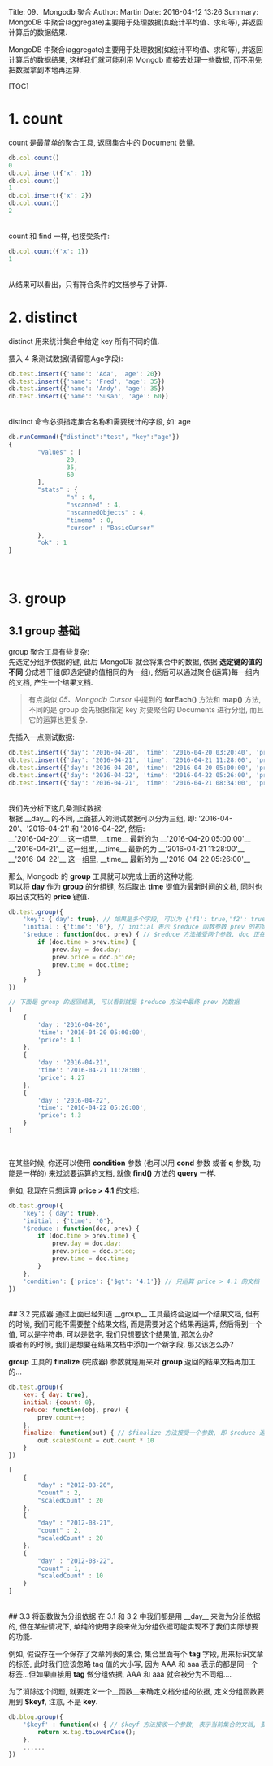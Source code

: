 Title: 09、Mongodb 聚合
Author: Martin
Date: 2016-04-12 13:26
Summary: MongoDB 中聚合(aggregate)主要用于处理数据(如统计平均值、求和等), 并返回计算后的数据结果.

MongoDB 中聚合(aggregate)主要用于处理数据(如统计平均值、求和等), 并返回计算后的数据结果, 这样我们就可能利用 Mongdb 直接去处理一些数据, 而不用先把数据拿到本地再运算.

[TOC]

# 1. count
count 是最简单的聚合工具, 返回集合中的 Document 数量.

```js
db.col.count()
0
db.col.insert({'x': 1})
db.col.count()
1
db.col.insert({'x': 2})
db.col.count()
2
```
<br>
count 和 find 一样, 也接受条件:

```js
db.col.count({'x': 1})
1
```
<br>
从结果可以看出，只有符合条件的文档参与了计算.

# 2. distinct
distinct 用来统计集合中给定 key 所有不同的值.

插入 4 条测试数据(请留意Age字段):

```js
db.test.insert({'name': 'Ada', 'age': 20})
db.test.insert({'name': 'Fred', 'age': 35})
db.test.insert({'name': 'Andy', 'age': 35})
db.test.insert({'name': 'Susan', 'age': 60})
```
<br>
distinct 命令必须指定集合名称和需要统计的字段, 如: age

```js
db.runCommand({"distinct":"test", "key":"age"})
{
        "values" : [
                20,
                35,
                60
        ],
        "stats" : {
                "n" : 4,
                "nscanned" : 4,
                "nscannedObjects" : 4,
                "timems" : 0,
                "cursor" : "BasicCursor"
        },
        "ok" : 1
}
```
<br>

# 3. group
## 3.1 group 基础
group 聚合工具有些复杂:<br>
先选定分组所依据的键, 此后 MongoDB 就会将集合中的数据, 依据 __选定键的值的不同__ 分成若干组(即选定键的值相同的为一组), 然后可以通过聚合(运算)每一组内的文档, 产生一个结果文档.

> 有点类似 _05、Mongodb Cursor_ 中提到的 __forEach()__ 方法和 __map()__ 方法, 不同的是 group 会先根据指定 key 对要聚合的 Documents 进行分组, 而且它的运算也更复杂.

先插入一点测试数据:

```js
db.test.insert({'day': '2016-04-20', 'time': '2016-04-20 03:20:40', 'price': 4.23})
db.test.insert({'day': '2016-04-21', 'time': '2016-04-21 11:28:00', 'price': 4.27})
db.test.insert({'day': '2016-04-20', 'time': '2016-04-20 05:00:00', 'price': 4.10})
db.test.insert({'day': '2016-04-22', 'time': '2016-04-22 05:26:00', 'price': 4.30})
db.test.insert({'day': '2016-04-21', 'time': '2016-04-21 08:34:00', 'price': 4.01})
```
<br>
我们先分析下这几条测试数据:<br>
根据 __day__ 的不同, 上面插入的测试数据可以分为三组, 即: '2016-04-20'、'2016-04-21' 和 '2016-04-22', 然后:<br>
__'2016-04-20'__ 这一组里, __time__ 最新的为 __'2016-04-20 05:00:00'__<br>
__'2016-04-21'__ 这一组里, __time__ 最新的为 __'2016-04-21 11:28:00'__<br>
__'2016-04-22'__ 这一组里, __time__ 最新的为 __'2016-04-22 05:26:00'__<br>

那么, Mongodb 的 __group__ 工具就可以完成上面的这种功能.<br>
可以将 __day__ 作为 __group__ 的分组键, 然后取出 __time__ 键值为最新时间的文档, 同时也取出该文档的 __price__ 键值.

```js
db.test.group({
    'key': {'day': true}, // 如果是多个字段, 可以为 {'f1': true,'f2': true}
    'initial': {'time': '0'}, // initial 表示 $reduce 函数参数 prev 的初始值
    '$reduce': function(doc, prev) { // $reduce 方法接受两个参数, doc 正在迭代的当前 document, prev 表示上一次迭代的结果 document
        if (doc.time > prev.time) {
            prev.day = doc.day;
            prev.price = doc.price;
            prev.time = doc.time;
        }
    }
})

// 下面是 group 的返回结果, 可以看到就是 $reduce 方法中最终 prev 的数据
[
    {
        'day': '2016-04-20',
        'time': '2016-04-20 05:00:00',
        'price': 4.1
    },
    {
        'day': '2016-04-21',
        'time': '2016-04-21 11:28:00',
        'price': 4.27
    },
    {
        'day': '2016-04-22',
        'time': '2016-04-22 05:26:00',
        'price': 4.3
    }
]
```
<br>

在某些时候, 你还可以使用 __condition__ 参数 (也可以用 __cond__ 参数 或者 __q__ 参数, 功能是一样的) 来过滤要运算的文档, 就像 __find()__ 方法的 __query__ 一样.

例如, 我现在只想运算 __price > 4.1__ 的文档:

```js
db.test.group({
    'key': {'day': true},
    'initial': {'time': '0'},
    '$reduce': function(doc, prev) {
        if (doc.time > prev.time) {
            prev.day = doc.day;
            prev.price = doc.price;
            prev.time = doc.time;
        }
    },
    'condition': {'price': {'$gt': '4.1'}} // 只运算 price > 4.1 的文档
})
```
<br>
## 3.2 完成器
通过上面已经知道 __group__ 工具最终会返回一个结果文档, 但有的时候, 我们可能不需要整个结果文档, 而是需要对这个结果再运算, 然后得到一个值, 可以是字符串, 可以是数字, 我们只想要这个结果值, 那怎么办?<br>
或者有的时候, 我们是想要在结果文档中添加一个新字段, 那又该怎么办?

__group__ 工具的 __finalize__ (完成器) 参数就是用来对 __group__ 返回的结果文档再加工的...

```js
db.test.group({
    key: { day: true},
    initial: {count: 0},
    reduce: function(obj, prev) {
        prev.count++;
    },
    finalize: function(out) { // $finalize 方法接受一个参数, 即 $reduce 返回的结果文档, 这里做测试用, 仅在结果文档中新增一个键
        out.scaledCount = out.count * 10
    }
})

[
    {
        "day" : "2012-08-20",
        "count" : 2,
        "scaledCount" : 20
    },
    {
        "day" : "2012-08-21",
        "count" : 2,
        "scaledCount" : 20
    },
    {
        "day" : "2012-08-22",
        "count" : 1,
        "scaledCount" : 10
    }
]
```
<br>
## 3.3 将函数做为分组依据
在 3.1 和 3.2 中我们都是用 __day__ 来做为分组依据的, 但在某些情况下, 单纯的使用字段来做为分组依据可能实现不了我们实际想要的功能.

例如, 假设存在一个保存了文章列表的集合, 集合里面有个 __tag__ 字段, 用来标识文章的标签, 此时我们应该忽略 tag 值的大小写, 因为 AAA 和 aaa 表示的都是同一个标签...但如果直接用 __tag__ 做分组依据, AAA 和 aaa 就会被分为不同组....

为了消除这个问题, 就要定义一个__函数__来确定文档分组的依据, 定义分组函数要用到 __$keyf__, 注意, 不是 __key__.

```js
db.blog.group({
    '$keyf' : function(x) { // $keyf 方法接收一个参数, 表示当前集合的文档, 要返回一个值, 表示分组依据, 这里就把 tag 转成小写后的 值做为分组依据
        return x.tag.toLowerCase();
    },
    ......
})
```
<br>
